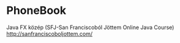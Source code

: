 # PhoneBook
Java FX közép
(SFJ-San Franciscoból Jöttem Online Java Course)
http://sanfranciscoboljottem.com/
